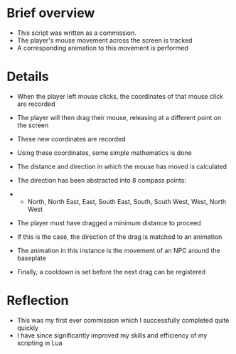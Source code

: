 # Brief overview
- This script was written as a commission.
- The player's mouse movement across the screen is tracked
- A corresponding animation to this movement is performed

# Details
- When the player left mouse clicks, the coordinates of that mouse click are recorded
- The player will then drag their mouse, releasing at a different point on the screen
- These new coordinates are recorded

- Using these coordinates, some simple mathematics is done
- The distance and direction in which the mouse has moved is calculated
- The direction has been abstracted into 8 compass points:
- - North, North East, East, South East, South, South West, West, North West

- The player must have dragged a minimum distance to proceed
- If this is the case, the direction of the drag is matched to an animation
- The animation in this instance is the movement of an NPC around the baseplate

- Finally, a cooldown is set before the next drag can be registered

# Reflection
- This was my first ever commission which I successfully completed quite quickly
- I have since significantly improved my skills and efficiency of my scripting in Lua
